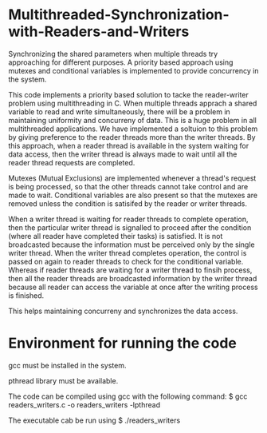 # Multithreaded-Synchronization-with-Readers-and-Writers
Synchronizing the shared parameters when multiple threads try approaching for different purposes. A priority based approach using mutexes and conditional variables is implemented to provide concurrency in the system.

This code implements a priority based solution to tacke the reader-writer problem using multithreading in C. When multiple threads apprach a shared variable to read and write simultaneously, there will be a problem in maintaining uniformity and concurreny of data. This is a huge problem in all multithreaded applications. We have implemented a soltuion to this problem by giving preference to the reader threads more than the writer threads. By this approach, when a reader thread is available in the system waiting for data access, then the writer thread is always made to wait until all the reader thread requests are completed. 

Mutexes (Mutual Exclusions) are implemented whenever a thread's request is being processed, so that the other threads cannot take control and are made to wait. Conditional variables are also present so that the mutexes are removed unless the condition is satisifed by the reader or writer threads.

When a writer thread is waiting for reader threads to complete operation, then the particular writer thread is signalled to proceed after the condition (where all reader have completed their tasks) is satisfied. It is not broadcasted because the information must be perceived only by the single writer thread. When the writer thread completes operation, the control is passed on again to reader threads to check for the conditional variable. Whereas if reader threads are waiting for a writer thread to finsih process, then all the reader threads are broadcasted information by the writer thread because all reader can access the variable at once after the writing process is finished.

This helps maintaining concurreny and synchronizes the data access.

# Environment for running the code
gcc must be installed in the system.

pthread library must be available.

The code can be compiled using gcc with the following command:
$ gcc readers_writers.c -o readers_writers -lpthread

The executable cab be run using
$ ./readers_writers
